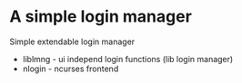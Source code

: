 # A simple login manager

Simple extendable login manager

* liblmng - ui independ login functions (lib login manager)
* nlogin - ncurses frontend


